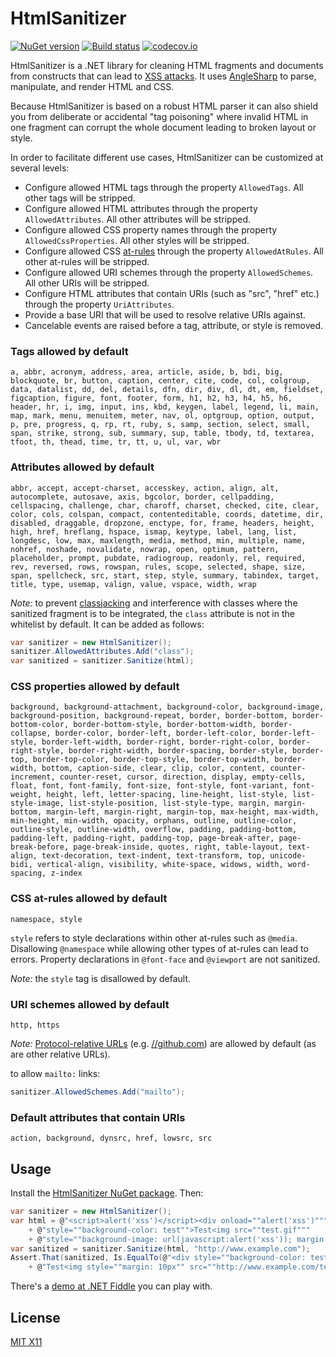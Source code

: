 HtmlSanitizer
=============

[![NuGet version](https://badge.fury.io/nu/HtmlSanitizer.svg)](http://badge.fury.io/nu/HtmlSanitizer)
[![Build status](https://ci.appveyor.com/api/projects/status/418bmfx643iae00c/branch/master?svg=true)](https://ci.appveyor.com/project/mganss/htmlsanitizer/branch/master)
[![codecov.io](https://codecov.io/github/mganss/HtmlSanitizer/coverage.svg?branch=master)](https://codecov.io/github/mganss/HtmlSanitizer?branch=master)

HtmlSanitizer is a .NET library for cleaning HTML fragments and documents from constructs that can lead to [XSS attacks](https://en.wikipedia.org/wiki/Cross-site_scripting).
It uses [AngleSharp](https://github.com/AngleSharp/AngleSharp) to parse, manipulate, and render HTML and CSS.

Because HtmlSanitizer is based on a robust HTML parser it can also shield you from deliberate or accidental
"tag poisoning" where invalid HTML in one fragment can corrupt the whole document leading to broken layout or style.

In order to facilitate different use cases, HtmlSanitizer can be customized at several levels:
   
- Configure allowed HTML tags through the property `AllowedTags`. All other tags will be stripped.
- Configure allowed HTML attributes through the property `AllowedAttributes`. All other attributes will be stripped.
- Configure allowed CSS property names through the property `AllowedCssProperties`. All other styles will be stripped.
- Configure allowed CSS [at-rules](https://developer.mozilla.org/en-US/docs/Web/CSS/At-rule) through the property `AllowedAtRules`. All other at-rules will be stripped.
- Configure allowed URI schemes through the property `AllowedSchemes`. All other URIs will be stripped.
- Configure HTML attributes that contain URIs (such as "src", "href" etc.) through the property `UriAttributes`.
- Provide a base URI that will be used to resolve relative URIs against.
- Cancelable events are raised before a tag, attribute, or style is removed.

### Tags allowed by default
`a, abbr, acronym, address, area, article, aside, b, bdi, big, blockquote, br, button, caption, center, cite, code, col, colgroup, data, datalist, dd, del, details, dfn, dir, div, dl, dt, em, fieldset, figcaption, figure, font, footer, form, h1, h2, h3, h4, h5, h6, header, hr, i, img, input, ins, kbd, keygen, label, legend, li, main, map, mark, menu, menuitem, meter, nav, ol, optgroup, option, output, p, pre, progress, q, rp, rt, ruby, s, samp, section, select, small, span, strike, strong, sub, summary, sup, table, tbody, td, textarea, tfoot, th, thead, time, tr, tt, u, ul, var, wbr`

### Attributes allowed by default
`abbr, accept, accept-charset, accesskey, action, align, alt, autocomplete, autosave, axis, bgcolor, border, cellpadding, cellspacing, challenge, char, charoff, charset, checked, cite, clear, color, cols, colspan, compact, contenteditable, coords, datetime, dir, disabled, draggable, dropzone, enctype, for, frame, headers, height, high, href, hreflang, hspace, ismap, keytype, label, lang, list, longdesc, low, max, maxlength, media, method, min, multiple, name, nohref, noshade, novalidate, nowrap, open, optimum, pattern, placeholder, prompt, pubdate, radiogroup, readonly, rel, required, rev, reversed, rows, rowspan, rules, scope, selected, shape, size, span, spellcheck, src, start, step, style, summary, tabindex, target, title, type, usemap, valign, value, vspace, width, wrap`

_Note:_ to prevent [classjacking](https://html5sec.org/#123) and interference with classes where the sanitized fragment is to be integrated, the `class` attribute is not in the whitelist by default. 
It can be added as follows:
```C#
var sanitizer = new HtmlSanitizer();
sanitizer.AllowedAttributes.Add("class");
var sanitized = sanitizer.Sanitize(html);
```

### CSS properties allowed by default
`background, background-attachment, background-color, background-image, background-position, background-repeat, border, border-bottom, border-bottom-color, border-bottom-style, border-bottom-width, border-collapse, border-color, border-left, border-left-color, border-left-style, border-left-width, border-right, border-right-color, border-right-style, border-right-width, border-spacing, border-style, border-top, border-top-color, border-top-style, border-top-width, border-width, bottom, caption-side, clear, clip, color, content, counter-increment, counter-reset, cursor, direction, display, empty-cells, float, font, font-family, font-size, font-style, font-variant, font-weight, height, left, letter-spacing, line-height, list-style, list-style-image, list-style-position, list-style-type, margin, margin-bottom, margin-left, margin-right, margin-top, max-height, max-width, min-height, min-width, opacity, orphans, outline, outline-color, outline-style, outline-width, overflow, padding, padding-bottom, padding-left, padding-right, padding-top, page-break-after, page-break-before, page-break-inside, quotes, right, table-layout, text-align, text-decoration, text-indent, text-transform, top, unicode-bidi, vertical-align, visibility, white-space, widows, width, word-spacing, z-index`

### CSS at-rules allowed by default
`namespace, style`

`style` refers to style declarations within other at-rules such as `@media`. Disallowing `@namespace` while allowing other types of at-rules can lead to errors.
Property declarations in `@font-face` and `@viewport` are not sanitized.

_Note:_ the `style` tag is disallowed by default.

### URI schemes allowed by default
``http, https``

_Note:_ [Protocol-relative URLs](http://en.wikipedia.org/wiki/Wikipedia:Protocol-relative_URL)  (e.g. <a href="//github.com">//github.com</a>) are allowed by default (as are other relative URLs).

to allow `mailto:` links: 

```C#
sanitizer.AllowedSchemes.Add("mailto");
```

### Default attributes that contain URIs
`action, background, dynsrc, href, lowsrc, src`

Usage
-----

Install the [HtmlSanitizer NuGet package](https://www.nuget.org/packages/HtmlSanitizer/). Then:

```C#
var sanitizer = new HtmlSanitizer();
var html = @"<script>alert('xss')</script><div onload=""alert('xss')"""
    + @"style=""background-color: test"">Test<img src=""test.gif"""
    + @"style=""background-image: url(javascript:alert('xss')); margin: 10px""></div>";
var sanitized = sanitizer.Sanitize(html, "http://www.example.com");
Assert.That(sanitized, Is.EqualTo(@"<div style=""background-color: test"">"
    + @"Test<img style=""margin: 10px"" src=""http://www.example.com/test.gif""></div>");
```

There's a [demo at .NET Fiddle](https://dotnetfiddle.net/3g9PMl) you can play with.

License
-------

[MIT X11](http://en.wikipedia.org/wiki/MIT_License)
